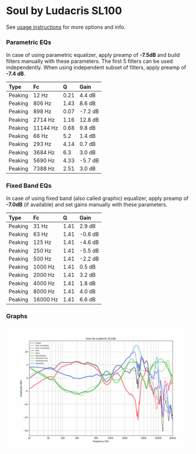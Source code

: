 # Soul by Ludacris SL100
See [usage instructions](https://github.com/jaakkopasanen/AutoEq#usage) for more options and info.

### Parametric EQs
In case of using parametric equalizer, apply preamp of **-7.5dB** and build filters manually
with these parameters. The first 5 filters can be used independently.
When using independent subset of filters, apply preamp of **-7.4 dB**.

| Type    | Fc       |    Q | Gain    |
|:--------|:---------|:-----|:--------|
| Peaking | 12 Hz    | 0.21 | 4.4 dB  |
| Peaking | 806 Hz   | 1.43 | 8.6 dB  |
| Peaking | 898 Hz   | 0.07 | -7.2 dB |
| Peaking | 2714 Hz  | 1.16 | 12.8 dB |
| Peaking | 11144 Hz | 0.68 | 9.8 dB  |
| Peaking | 66 Hz    | 5.2  | 1.4 dB  |
| Peaking | 293 Hz   | 4.14 | 0.7 dB  |
| Peaking | 3684 Hz  | 6.3  | 3.0 dB  |
| Peaking | 5690 Hz  | 4.33 | -5.7 dB |
| Peaking | 7388 Hz  | 2.51 | 3.0 dB  |

### Fixed Band EQs
In case of using fixed band (also called graphic) equalizer, apply preamp of **-7.0dB**
(if available) and set gains manually with these parameters.

| Type    | Fc       |    Q | Gain    |
|:--------|:---------|:-----|:--------|
| Peaking | 31 Hz    | 1.41 | 2.9 dB  |
| Peaking | 63 Hz    | 1.41 | -0.6 dB |
| Peaking | 125 Hz   | 1.41 | -4.6 dB |
| Peaking | 250 Hz   | 1.41 | -5.5 dB |
| Peaking | 500 Hz   | 1.41 | -2.2 dB |
| Peaking | 1000 Hz  | 1.41 | 0.5 dB  |
| Peaking | 2000 Hz  | 1.41 | 3.2 dB  |
| Peaking | 4000 Hz  | 1.41 | 1.8 dB  |
| Peaking | 8000 Hz  | 1.41 | 4.0 dB  |
| Peaking | 16000 Hz | 1.41 | 6.6 dB  |

### Graphs
![](./Soul%20by%20Ludacris%20SL100.png)